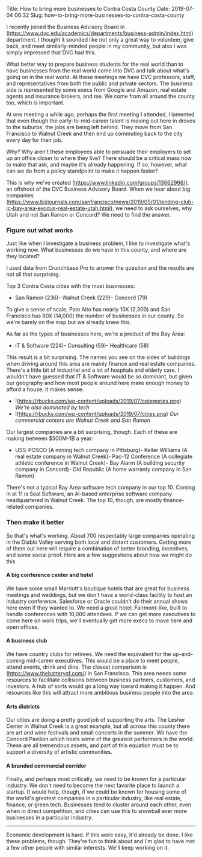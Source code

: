 Title: How to bring more businesses to Contra Costa County
Date: 2019-07-04 06:32
Slug: how-to-bring-more-businesses-to-contra-costa-county

I recently joined the Business Advisory Board in (https://www.dvc.edu/academics/departments/business-admin/index.html) department. I thought it sounded like not only a great way to volunteer, give back, and meet similarly-minded people in my community, but also I was simply impressed that DVC had this.

What better way to prepare business students for the real world than to have businesses from the real world come into DVC and talk about what's going on in the real world. At these meetings we have DVC professors, staff, and representatives from both the public and private sectors. The business side is represented by some execs from Google and Amazon, real estate agents and insurance brokers, and me. We come from all around the county too, which is important. 

At one meeting a while ago, perhaps the first meeting I attended, I lamented that even though the early-to-mid-career talent is moving out here in droves to the suburbs, the jobs are being left behind. They move from San Francisco to Walnut Creek and then end up commuting back to the city every day for their job. 

Why? Why aren't these employees able to persuade their employers to set up an office closer to where they live? There should be a critical mass now to make that ask, and maybe it's already happening. If so, however, what can we do from a policy standpoint to make it happen faster?

This is why we've created (https://www.linkedin.com/groups/13662966/), an offshoot of the DVC Business Advisory Board. When we hear about big companies (https://www.bizjournals.com/sanfrancisco/news/2019/05/01/lending-club-lc-bay-area-exodus-real-estate-utah.html), we need to ask ourselves, why Utah and not San Ramon or Concord? We need to find the answer. 

### Figure out what works

Just like when I investigate a business problem, I like to investigate what's working now. What businesses do we have in this county, and where are they located? 

I used data from Crunchbase Pro to answer the question and the results are not all that surprising.

Top 3 Contra Costa cities with the most businesses:

- San Ramon (236)- Walnut Creek (229)- Concord (79)

To give a sense of scale, Palo Alto has nearly 10X (2,300) and San Francisco has 60X (14,000) the number of businesses in our county. So we're barely on the map but we already knew this. 

As far as the types of businesses here, we're a product of the Bay Area:

- IT & Software (224)- Consulting (59)- Healthcare (58)

This result is a bit surprising. The names you see on the sides of buildings when driving around this area are mainly finance and real estate companies. There's a little bit of industrial and a lot of hospitals and elderly care. I wouldn't have guessed that IT & Software would be so dominant, but given our geography and how most people around here make enough money to afford a house, it makes sense. 

- !(https://rbucks.com/wp-content/uploads/2019/07/categories.png)
*We're also dominated by tech*
- !(https://rbucks.com/wp-content/uploads/2019/07/cities.png)
*Our commercial centers are Walnut Creek and San Ramon*

Our largest companies are a bit surprising, though. Each of these are making between $500M-1B a year:

- USS-POSCO (A mining tech company in Pittsburg)- Keller Williams (A real estate company in Walnut Creek)- Pac-12 Conference (A collegiate athletic conference in Walnut Creek)- Bay Alarm (A building security company in Concord)- Old Republic (A home warranty company in San Ramon)

There's not a typical Bay Area software tech company in our top 10. Coming in at 11 is Seal Software, an AI-based enterprise software company headquartered in Walnut Creek. The top 10, though, are mostly finance-related companies. 

### Then make it better

So that's what's working. About 700 respectably large companies operating in the Diablo Valley serving both local and distant customers. Getting more of them out here will require a combination of better branding, incentives, and some social proof. Here are a few suggestions about how we might do this. 

#### A big conference center and hotel

We have some small Marriott's boutique hotels that are great for business meetings and weddings, but we don't have a world-class facility to host an industry conference. Salesforce or Oracle couldn't do their annual shows here even if they wanted to. We need a great hotel, Fairmont-like, built to handle conferences with 10,000 attendees. If we can get more executives to come here on work trips, we'll eventually get more execs to move here and open offices. 

#### A business club

We have country clubs for retirees. We need the equivalent for the up-and-coming mid-career executives. This would be a place to meet people, attend events, drink and dine. The closest comparison is (https://www.thebatterysf.com/) in San Francisco. This area needs some resources to facilitate collisions between business partners, customers, and investors. A hub of sorts would go a long way toward making it happen. And resources like this will attract more ambitious business people into the area. 

#### Arts districts

Our cities are doing a pretty good job of supporting the arts. The Lesher Center in Walnut Creek is a great example, but all across this county there are art and wine festivals and small concerts in the summer. We have the Concord Pavilion which hosts some of the greatest performers in the world. These are all tremendous assets, and part of this equation must be to support a diversity of artistic communities.

#### A branded commercial corridor

Finally, and perhaps most critically, we need to be known for a particular industry. We don't need to become the next favorite place to launch a startup. It would help, though, if we could be known for housing some of the world's greatest companies in a particular industry, like real estate, finance, or green tech. Businesses tend to cluster around each other, even when in direct competition, and cities can use this to snowball ever more businesses in a particular industry. 

---

Economic development is hard. If this were easy, it'd already be done. I like these problems, though. They're fun to think about and I'm glad to have met a few other people with similar interests. We'll keep working on it.